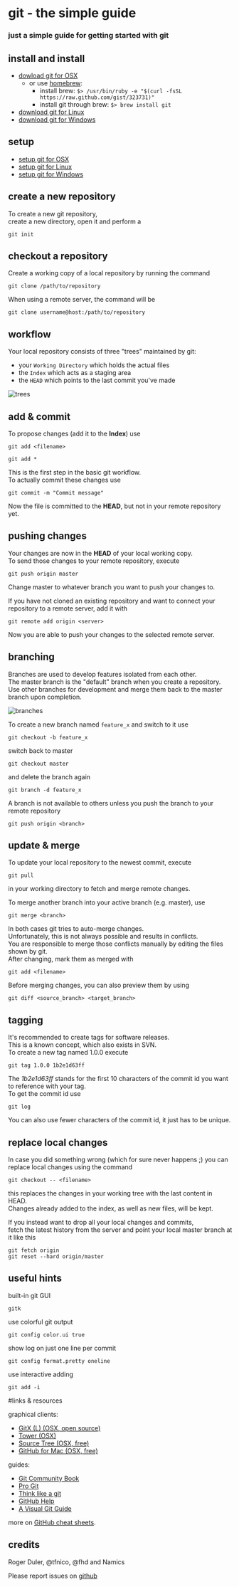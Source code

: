 # git - the simple guide

### just a simple guide for getting started with git


## install and install

* [dowload git for OSX](http://code.google.com/p/git-osx-installer/downloads/list?can=3)
  * or use [homebrew](http://mxcl.github.com/homebrew/):
      * install brew: `$> /usr/bin/ruby -e "$(curl -fsSL https://raw.github.com/gist/323731)"`
      * install git through brew: `$> brew install git`
* [download git for Linux](http://book.git-scm.com/2_installing_git.html)
* [download git for Windows](http://code.google.com/p/msysgit/downloads/list?can=3)

## setup

* [setup git for OSX](http://help.github.com/mac-set-up-git/)
* [setup git for Linux](http://help.github.com/linux-set-up-git/)
* [setup git for Windows](http://help.github.com/win-set-up-git/)

## create a new repository

To create a new git repository,  
create a new directory, open it and perform a 

```
git init
```

## checkout a repository
Create a working copy of a local repository by running the command

```
git clone /path/to/repository
```

When using a remote server, the command will be

```
git clone username@host:/path/to/repository
```


## workflow
Your local repository consists of three "trees" maintained by git: 

* your `Working Directory` which holds the actual files  
* the `Index` which acts as a staging area
* the `HEAD` which points to the last commit you've made

![trees](https://github.com/cvd-lab/git-crumbs/raw/master/git/images/trees.png "trees")


## add & commit
To propose changes (add it to the **Index**) use

```
git add <filename>
```

```
git add *
```

This is the first step in the basic git workflow.  
To actually commit these changes use

```
git commit -m "Commit message"
```

Now the file is committed to the **HEAD**, but not in your remote repository yet.


## pushing changes
Your changes are now in the **HEAD** of your local working copy.  
To send those changes to your remote repository, execute

```
git push origin master
```

Change master to whatever branch you want to push your changes to.  


If you have not cloned an existing repository and want to connect your repository to a remote server, add it with

```
git remote add origin <server>
```

Now you are able to push your changes to the selected remote server.


## branching
Branches are used to develop features isolated from each other.  
The master branch is the "default" branch when you create a repository.  
Use other branches for development and merge them back to the master branch upon completion.

![branches](https://github.com/cvd-lab/git-crumbs/raw/master/git/images/branches.png "branches")

To create a new branch named `feature_x` and switch to it use

```
git checkout -b feature_x
```

switch back to master

```
git checkout master
```

and delete the branch again

```
git branch -d feature_x
```

A branch is not available to others unless you push the branch to your remote repository

```
git push origin <branch>
```


## update & merge
To update your local repository to the newest commit, execute 

```
git pull
```

in your working directory to fetch and merge remote changes.  

To merge another branch into your active branch (e.g. master), use

```
git merge <branch>
```

In both cases git tries to auto-merge changes.  
Unfortunately, this is not always possible and results in conflicts.  
You are responsible to merge those conflicts manually by editing the files shown by git.  
After changing, mark them as merged with

```
git add <filename>
```

Before merging changes, you can also preview them by using

```
git diff <source_branch> <target_branch>
```

## tagging
It's recommended to create tags for software releases.  
This is a known concept, which also exists in SVN.  
To create a new tag named 1.0.0 execute

```
git tag 1.0.0 1b2e1d63ff
```

The *1b2e1d63ff* stands for the first 10 characters of the commit id you want to reference with your tag.  
To get the commit id use 

```
git log
```

You can also use fewer characters of the commit id, it just has to be unique.


## replace local changes
In case you did something wrong (which for sure never happens ;) you can replace local changes using the command

```
git checkout -- <filename>
```

this replaces the changes in your working tree with the last content in HEAD.  
Changes already added to the index, as well as new files, will be kept.  

If you instead want to drop all your local changes and commits,  
fetch the latest history from the server and point your local master branch at it like this

```
git fetch origin
git reset --hard origin/master
```

## useful hints
built-in git GUI

```
gitk
```

use colorful git output

```
git config color.ui true
```

show log on just one line per commit

```
git config format.pretty oneline
```

use interactive adding

```
git add -i
```


#links & resources

graphical clients:

* [GitX (L) (OSX, open source)](http://gitx.laullon.com/)
* [Tower (OSX)](http://www.git-tower.com/)
* [Source Tree (OSX, free)](http://www.sourcetreeapp.com/)
* [GitHub for Mac (OSX, free)](http://mac.github.com/)


guides:

* [Git Community Book](http://book.git-scm.com/)
* [Pro Git](http://progit.org/book/)
* [Think like a git](http://think-like-a-git.net/)
* [GitHub Help](http://help.github.com/)
* [A Visual Git Guide](http://marklodato.github.com/visual-git-guide/index-en.html)

more on [GitHub cheat sheets](http://help.github.com/git-cheat-sheets/).

## credits
Roger Duler, @tfnico, @fhd and Namics  

Please report issues on [github](github.com)